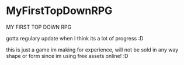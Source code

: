 # MyFirstTopDownRPG
MY FIRST TOP DOWN RPG


gotta regulary update when I think its a lot of progress :D


this is just a game im making for experience, will not be sold in any way shape or form since im using free assets online! :D